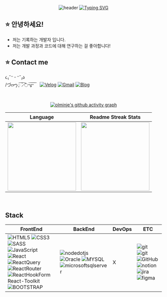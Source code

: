 <div align="center">
  
![header](https://capsule-render.vercel.app/api?type=transparent&animation=fadeIn&height=110&section=header&text=개발LO_Goal때림%20🫨&fontSize=50&fontColor=a27aff)
[![Typing SVG](https://readme-typing-svg.demolab.com?font=Fira+Code&pause=1000&color=cfcfeb&center=true&width=1000&size=15&lines=Hello,+I'm+Minje,+the+developer+of+the+front+end.🤍)](https://git.io/typing-svg)
  <div align="left"> 
  
  ## ⭐️ 안녕하세요!
  - 저는 기록하는 개발자 입니다.
  - 저는 개발 과정과 코드에 대해 연구하는 걸 좋아합니다!
    
  ## ⭐️ Contact me
  ૮₍˶ᵔ ᵕ ᵔ˶₎ა<br>
  /づᡕᠵ᠊ᡃ࡚ࠢ࠘ ⸝່ࠡࠣ᠊߯᠆ࠣ࠘ᡁࠣ࠘᠊᠊ࠢ࠘  &nbsp;&nbsp;&nbsp; [![Velog](https://img.shields.io/badge/velog-ffffff?style=for-the-badge&logo=Velog&logoColor=20C997)](https://velog.io/@ol_minje) 
  [![Gmail](https://img.shields.io/badge/Gmail-ffffff?style=for-the-badge&logo=Gmail&logoColor=red)](mailto:olminje@gmail.com) 
  [![Blog](https://img.shields.io/badge/Blog-ffffff?style=for-the-badge&logo=Github&logoColor=black)](https://olminje.github.io/) 
  </div><br/>
  
 [![olminje's github activity graph](https://github-readme-activity-graph.vercel.app/graph?username=olminje&theme=rogue)](https://github.com/olminje/github-readme-activity-graph)


| Language | Readme Streak Stats |
| ------------- | ------------- |
| <img height="220" src="https://github-readme-stats.vercel.app/api/top-langs/?username=olminje&layout=compact" /> | <img height="220" src="https://streak-stats.demolab.com?user=OlMinJe&theme=buefy" /> |

</div><br/>

## Stack
| FrontEnd | BackEnd | DevOps | ETC |
| -------- | ------- | ------ | --- |
| ![HTML5](https://img.shields.io/badge/HTML5-ffffff?style=for-the-badge&logo=HTML5&logoColor=E34F26) ![CSS3](https://img.shields.io/badge/CSS3-ffffff?style=for-the-badge&logo=CSS3&logoColor=1572B6) ![SASS](https://img.shields.io/badge/SASS-ffffff?style=for-the-badge&logo=SASS&logoColor=CC6699) <br> ![JavaScript](https://img.shields.io/badge/JavaScript-ffffff?style=for-the-badge&logo=JavaScript&logoColor=F7DF1E) <br> ![React](https://img.shields.io/badge/React-ffffff?style=for-the-badge&logo=React&logoColor=61DAFB) ![ReactQuery](https://img.shields.io/badge/ReactQuery-ffffff?style=for-the-badge&logo=ReactQuery&logoColor=FF4154) ![ReactRouter](https://img.shields.io/badge/ReactRouter-ffffff?style=for-the-badge&logo=ReactRouter&logoColor=CA4245) ![ReactHookForm](https://img.shields.io/badge/ReactHookForm-ffffff?style=for-the-badge&logo=ReactHookForm&logoColor=EC5990) React-Toolkit <br> ![BOOTSTRAP](https://img.shields.io/badge/BOOTSTRAP-ffffff?style=for-the-badge&logo=BOOTSTRAP&logoColor=7952B3) | ![nodedotjs](https://img.shields.io/badge/nodedotjs-ffffff?style=for-the-badge&logo=nodedotjs&logoColor=339933) <br/> ![Oracle](https://img.shields.io/badge/Oracle-ffffff?style=for-the-badge&logo=Oracle&logoColor=4479A1) ![MYSQL](https://img.shields.io/badge/MYSQL-ffffff?style=for-the-badge&logo=MYSQL&logoColor=CC2927) ![microsoftsqlserver](https://img.shields.io/badge/microsoftsqlserver-ffffff?style=for-the-badge&logo=microsoftsqlserver&logoColor=339933) | X | ![git](https://img.shields.io/badge/git-ffffff?style=for-the-badge&logo=git&logoColor=CC2927) ![git](https://img.shields.io/badge/git-ffffff?style=for-the-badge&logo=git&logoColor=F05032) ![GitHub](https://img.shields.io/badge/GitHub-ffffff?style=for-the-badge&logo=GitHub&logoColor=000) ![notion](https://img.shields.io/badge/notion-ffffff?style=for-the-badge&logo=notion&logoColor=000) ![jira](https://img.shields.io/badge/jira-ffffff?style=for-the-badge&logo=jira&logoColor=0052CC) ![figma](https://img.shields.io/badge/figma-ffffff?style=for-the-badge&logo=figma&logoColor=F24E1E) |

<!--
<div>
  <a href="https://github.com/olminje/CodingTest">
    <img align="center" width="320" src="https://github-readme-stats.vercel.app/api/pin/?username=olminje&repo=CodingTest&theme=shadow_red" />
  </a>
  <a href="https://github.com/olminje/StudyJava">
    <img align="center" width="320" src="https://github-readme-stats.vercel.app/api/pin/?username=olminje&repo=StudyJava&theme=shadow_red" />
  </a>
  <a href="https://github.com/olminje/StudyNode">
    <img align="center" width="320" src="https://github-readme-stats.vercel.app/api/pin/?username=olminje&repo=StudyNode&theme=shadow_red" />
  </a>
</div><br/>
<div>
  <a href="https://github.com/olminje/StudyReact">
    <img align="center" width="320" src="https://github-readme-stats.vercel.app/api/pin/?username=olminje&repo=StudyReact&theme=shadow_red" />
  </a>
  <a href="https://github.com/olminje/StudySpring">
    <img align="center" width="320" src="https://github-readme-stats.vercel.app/api/pin/?username=olminje&repo=StudySpring&theme=shadow_red" />
  </a>
  <a href="https://github.com/olminje/web-dev-github">
    <img align="center" width="320" src="https://github-readme-stats.vercel.app/api/pin/?username=olminje&repo=web-dev-github&theme=shadow_red" />
  </a>
</div><br/><br/><br/>
-->

